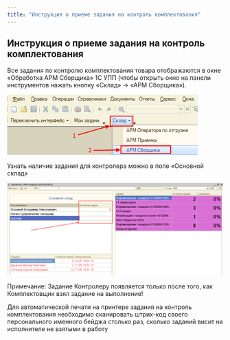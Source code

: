 ```yaml
---
title: "Инструкция о приеме задания на контроль комплектования"
---
```


## Инструкция о приеме задания на контроль комплектования

Все задания по контролю комплектования товара отображаются в окне «Обработка АРМ Сборщика» 1С УПП (чтобы открыть окно на панели инструментов нажать кнопку «Склад» -> «АРМ Сборщика»).

![](notesorg/_attach/lu224723662hj_tmp_9c97e841c09e8fde.png)

Узнать наличие задания для контролера можно в поле «Основной склад»

![](notesorg/_attach/lu224723662hj_tmp_bb2e65d738b676a7.png)

Примечание: Задание Контролеру появляется только после того, как Комплектовщик взял задание на выполнение!

Для автоматической печати на принтере задания на контроль комплектования необходимо сканировать штрих-код своего персонального именного бейджа столько раз, сколько заданий висит на исполнителе не взятыми в работу